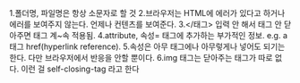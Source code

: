 1.폴더명, 파일명은 항상 소문자로 할 것
2.브라우저는 HTML에 에러가 있다고 하거나 에러를 보여주지 않는다. 언제나 컨텐츠를 보여준다. 
3.</태그> 입력 안 해서 태그 안 닫아주면 태그 계~속 적용됨.
4.attribute, 속성= 태그에 추가하는 부가적인 정보.
e.g.  a 태그 href(hyperlink reference).
5.속성은 아무 태그에나 아무렇게나 넣어도 되기는 한다. 다만 브라우저에서 반응을 안할 뿐이다. 
6.img 태그는 닫아주는 태그가 따로 없다. 이런 걸 self-closing-tag 라고 한다